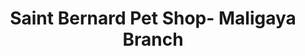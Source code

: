 ---
title: "Saint Bernard Pet Shop- Maligaya Branch"
url: /tarlac-city/saint-bernard-pet-shop-maligaya-branch/
shop: Tiere
---